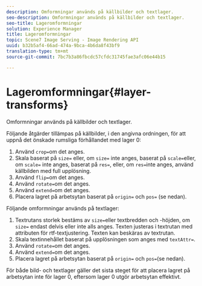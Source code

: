 ```yaml
---
description: Omformningar används på källbilder och textlager.
seo-description: Omformningar används på källbilder och textlager.
seo-title: Lageromformningar
solution: Experience Manager
title: Lageromformningar
topic: Scene7 Image Serving - Image Rendering API
uuid: b32b5af4-66ad-474a-9bca-4b6da8f43bf9
translation-type: tm+mt
source-git-commit: 7bc7b3a86fbcdc57cfdc31745fae3afc06e44b15

---
```



# Lageromformningar{#layer-transforms}

Omformningar används på källbilder och textlager.

Följande åtgärder tillämpas på källbilder, i den angivna ordningen, för att uppnå det önskade rumsliga förhållandet med lager 0:

1. Använd `crop=`om det anges.
1. Skala baserat på `size=` eller, om `size=` inte anges, baserat på `scale=`eller, om `scale=` inte anges, baserat på `res=`, eller, om `res=`inte anges, använd källbilden med full upplösning.
1. Använd `flip=`om det anges.
1. Använd `rotate=`om det anges.
1. Använd `extend=`om det anges.
1. Placera lagret på arbetsytan baserat på `origin=` och `pos=` (se nedan).

Följande omformningar används på textlager:

1. Textrutans storlek bestäms av `size=`eller textbredden och -höjden, om `size=` endast delvis eller inte alls anges. Texten justeras i textrutan med attributen för rtf-textjustering. Texten kan beskäras av textrutan.
1. Skala textinnehållet baserat på upplösningen som anges med `textAttr=`.
1. Använd `rotate=`om det anges.
1. Använd `extend=`om det anges.
1. Placera lagret på arbetsytan baserat på `origin=` och `pos=`(se nedan).

För både bild- och textlager gäller det sista steget för att placera lagret på arbetsytan inte för lager 0, eftersom lager 0 utgör arbetsytan effektivt.
